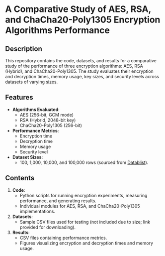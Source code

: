 # A Comparative Study of AES, RSA, and ChaCha20-Poly1305 Encryption Algorithms Performance

## Description
This repository contains the code, datasets, and results for a comparative study of the performance of three encryption algorithms: AES, RSA (Hybrid), and ChaCha20-Poly1305. The study evaluates their encryption and decryption times, memory usage, key sizes, and security levels across datasets of varying sizes.

## Features
- **Algorithms Evaluated**:
  - AES (256-bit, GCM mode)
  - RSA (Hybrid, 2048-bit key)
  - ChaCha20-Poly1305 (256-bit)
- **Performance Metrics**:
  - Encryption time
  - Decryption time
  - Memory usage
  - Security level
- **Dataset Sizes**:
  - 100, 1,000, 10,000, and 100,000 rows (sourced from [Datablist](https://www.datablist.com/learn/csv/download-sample-csv-files)).

## Contents
1. **Code**:
   - Python scripts for running encryption experiments, measuring performance, and generating results.
   - Individual modules for AES, RSA, and ChaCha20-Poly1305 implementations.
2. **Datasets**:
   - Sample CSV files used for testing (not included due to size; link provided for downloading).
3. **Results**:
   - CSV files containing performance metrics.
   - Figures visualizing encryption and decryption times and memory usage.
